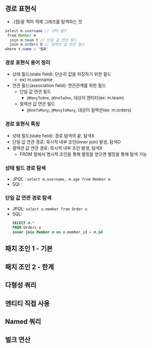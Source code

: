 ## 경로 표현식
- .(점)을 찍어 객체 그래프를 탐색하는 것
```java
select m.username // 상태 필드
 from Member m
  join m.team t // 단일 값 연관 필드
  join m.orders O // 컬렉션 값 연관 필드
where t.name = '팀A'
```
### 경로 표현식 용어 정리
- 상태 필드(state field): 단순히 값을 저장하기 위한 필드
  - ex) m.username
- 연관 필드(association field): 연관관계를 위한 필드
  - 단일 값 연관 필드
    - `@ManyToOne`, `@OneToOne`, 대상이 엔티티(ex: m.team)
  - 컬렉션 값 연관 필드
    - `@OneToMany`, `@ManyToMany`, 대상이 컬렉션(ex: m.orders)
### 경로 표현식 특징
- 상태 필드(state field): 경로 탐색의 끝, 탐색X
- 단일 값 연관 경로: 묵시적 내부 조인(inner join) 발생, 탐색O
- 컬렉션 값 연관 경로: 묵시적 내부 조인 발생, 탐색X
  - FROM 절에서 명시적 조인을 통해 별칭을 얻으면 별칭을 통해 탐색 가능
### 상태 필드 경로 탐색
- JPQL : `select m.username, m.age from Member m`
- SQl : 

### 단일 값 연관 경로 탐색
- JPQL: `select o.member from Order o`
- SQL:
    ```sql
    SELECT m.*
    FROM Orders o
    inner join Member m on o.member_id = m.id
    ```
## 패치 조인 1 - 기본
## 패치 조인 2 - 한계
## 다형성 쿼리
## 엔티티 직접 사용
## Named 쿼리
## 벌크 연산 